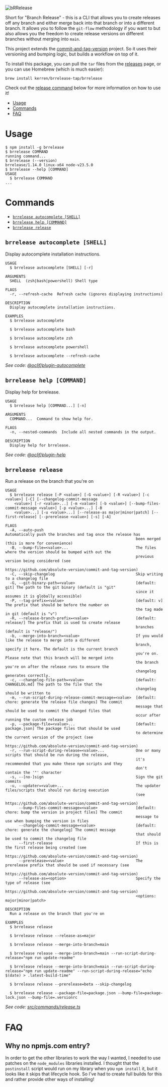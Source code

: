 ![bRRelease](./readme/brrelease.svg)

Short for "Branch Release" - this is a CLI that allows you to create releases 
off any branch and either merge back into that branch or into a different 
branch. It allows you to follow the `git-flow` methodology if you want to but 
also allows you the freedom to create release versions on different branches 
without merging into `main`.

This project extends the [commit-and-tag-version](https://github.com/absolute-version/commit-and-tag-version)
project. So it uses their versioning and bumping logic, but builds a workflow
on top of it.

To install this package, you can pull the `tar` files from the 
[releases](https://github.com/kerren/brrelease/releases) page, or you can use
Homebrew (which is much easier):
```shell
brew install kerren/brrelease-tap/brrelease
```

Check out the [release command](#brrelease-release) below for more information 
on how to use it!


<!-- toc -->
* [Usage](#usage)
* [Commands](#commands)
* [FAQ](#faq)
<!-- tocstop -->
# Usage
<!-- usage -->
```sh-session
$ npm install -g brrelease
$ brrelease COMMAND
running command...
$ brrelease (--version)
brrelease/1.14.0 linux-x64 node-v23.5.0
$ brrelease --help [COMMAND]
USAGE
  $ brrelease COMMAND
...
```
<!-- usagestop -->
# Commands
<!-- commands -->
* [`brrelease autocomplete [SHELL]`](#brrelease-autocomplete-shell)
* [`brrelease help [COMMAND]`](#brrelease-help-command)
* [`brrelease release`](#brrelease-release)

## `brrelease autocomplete [SHELL]`

Display autocomplete installation instructions.

```
USAGE
  $ brrelease autocomplete [SHELL] [-r]

ARGUMENTS
  SHELL  (zsh|bash|powershell) Shell type

FLAGS
  -r, --refresh-cache  Refresh cache (ignores displaying instructions)

DESCRIPTION
  Display autocomplete installation instructions.

EXAMPLES
  $ brrelease autocomplete

  $ brrelease autocomplete bash

  $ brrelease autocomplete zsh

  $ brrelease autocomplete powershell

  $ brrelease autocomplete --refresh-cache
```

_See code: [@oclif/plugin-autocomplete](https://github.com/oclif/plugin-autocomplete/blob/v3.2.15/src/commands/autocomplete/index.ts)_

## `brrelease help [COMMAND]`

Display help for brrelease.

```
USAGE
  $ brrelease help [COMMAND...] [-n]

ARGUMENTS
  COMMAND...  Command to show help for.

FLAGS
  -n, --nested-commands  Include all nested commands in the output.

DESCRIPTION
  Display help for brrelease.
```

_See code: [@oclif/plugin-help](https://github.com/oclif/plugin-help/blob/v6.2.20/src/commands/help.ts)_

## `brrelease release`

Run a release on the branch that you're on

```
USAGE
  $ brrelease release [-P <value>] [-G <value>] [-R <value>] [-c <value>] [-C] [--changelog-commit-message
    <value>] [-r <value>...] [-m <value>] [-b <value>] [--bump-files-commit-message <value>] [-p <value>...] [-B
    <value>...] [-u <value>...] [--release-as major|minor|patch] [--first-release] [--prerelease <value>] [-s] [-A]

FLAGS
  -A, --auto-push                                         Automatically push the branches and tag once the release has
                                                          been merged (this is more for convenience)
  -B, --bump-file=<value>...                              The files where the version should be bumped with out the
                                                          previous version being considered (see
                                                          https://github.com/absolute-version/commit-and-tag-version)
  -C, --skip-changelog                                    Skip writing to a changelog file
  -G, --git-binary-path=<value>                           [default: git] The path to the git binary (default is "git"
                                                          since it assumes it is globally accessible)
  -P, --tag-prefix=<value>                                [default: v] The prefix that should be before the number on
                                                          the tag made in git (default is "v")
  -R, --release-branch-prefix=<value>                     [default: release/] The prefix that is used to create release
                                                          branches (default is "release/")
  -b, --merge-into-branch=<value>                         If you would like the release to merge into a different
                                                          branch, specify it here. The default is the current branch
                                                          you're on. Please note that this branch will be merged into
                                                          the branch you're on after the release runs to ensure the
                                                          changelog generates correctly.
  -c, --changelog-file-path=<value>                       [default: CHANGELOG.md] The path to the file that the
                                                          changelog should be written to
  -m, --run-script-during-release-commit-message=<value>  [default: chore: generate the release file changes] The commit
                                                          message that should be used to commit the changed files that
                                                          occur after running the custom release job
  -p, --package-file=<value>...                           [default: package.json] The package files that should be used
                                                          to determine the current version of the project (see
                                                          https://github.com/absolute-version/commit-and-tag-version)
  -r, --run-script-during-release=<value>...              One or many scripts that should be run during the release,
                                                          it's recommended that you make these npm scripts and they
                                                          don't contain the '"' character
  -s, --[no-]sign                                         Sign the git commits
  -u, --updater=<value>...                                The updater files/scripts that should run during execution
                                                          (see
                                                          https://github.com/absolute-version/commit-and-tag-version)
      --bump-files-commit-message=<value>                 [default: chore: bump the version in project files] The commit
                                                          message to use when bumping the version in files
      --changelog-commit-message=<value>                  [default: chore: generate the changelog] The commit message
                                                          that should be used to commit the changelog file
      --first-release                                     If this is the first release being created (see
                                                          https://github.com/absolute-version/commit-and-tag-version)
      --prerelease=<value>                                The prerelease prefix that should be used if necessary (see
                                                          https://github.com/absolute-version/commit-and-tag-version)
      --release-as=<option>                               Specify the type of release (see
                                                          https://github.com/absolute-version/commit-and-tag-version)
                                                          <options: major|minor|patch>

DESCRIPTION
  Run a release on the branch that you're on

EXAMPLES
  $ brrelease release

  $ brrelease release --release-as=major

  $ brrelease release --merge-into-branch=main

  $ brrelease release --merge-into-branch=main --run-script-during-release="npm run update-readme"

  $ brrelease release --merge-into-branch=main --run-script-during-release="npm run update-readme" --run-script-during-release="echo $(date) > .latest-build-time"

  $ brrelease release --prerelease=beta --skip-changelog

  $ brrelease release --package-file=package.json --bump-file=package-lock.json --bump-file=.versionrc
```

_See code: [src/commands/release.ts](https://github.com/kerren/brrelease/blob/v1.14.0/src/commands/release.ts)_
<!-- commandsstop -->


# FAQ

## Why no npmjs.com entry?

In order to get the other libraries to work the way I wanted, I needed to use 
patches on the `node_modules` libraries installed. I thought that the 
`postinstall` script would run on my library when you `npm install` it, but it
looks like it skips that lifecycle hook. So I've had to create full builds for
this and rather provide other ways of installing!
